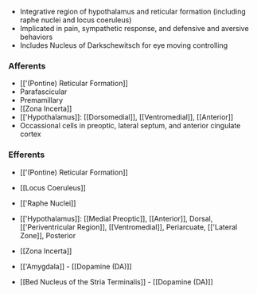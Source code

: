 - Integrative region of hypothalamus and reticular formation (including raphe nuclei and locus coeruleus)
- Implicated in pain, sympathetic response, and defensive and aversive behaviors
- Includes Nucleus of Darkschewitsch for eye moving controlling
### Afferents
- [['(Pontine) Reticular Formation]]
- Parafascicular
- Premamillary
- [[Zona Incerta]]
- [['Hypothalamus]]: [[Dorsomedial]], [[Ventromedial]], [[Anterior]]
- Occassional cells in preoptic, lateral septum, and anterior cingulate cortex
### Efferents
- [['(Pontine) Reticular Formation]]
- [[Locus Coeruleus]]
- [['Raphe Nuclei]]
- [['Hypothalamus]]: [[Medial Preoptic]], [[Anterior]], Dorsal, [['Periventricular Region]], [[Ventromedial]], Periarcuate, [['Lateral Zone]], Posterior
- [[Zona Incerta]]

- [['Amygdala]] - [[Dopamine (DA)]]
- [[Bed Nucleus of the Stria Terminalis]] - [[Dopamine (DA)]]
